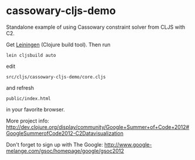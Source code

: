 cassowary-cljs-demo
====================

Standalone example of using Cassowary constraint solver from CLJS with C2.

Get [Leiningen](https://github.com/technomancy/leiningen) (Clojure build tool).
Then run 

    lein cljsbuild auto

edit 

    src/cljs/cassowary-cljs-demo/core.cljs

and refresh 

    public/index.html

in your favorite browser.

More project info: http://dev.clojure.org/display/community/Google+Summer+of+Code+2012#GoogleSummerofCode2012-C2Datavisualization

Don't forget to sign up with The Google: http://www.google-melange.com/gsoc/homepage/google/gsoc2012
